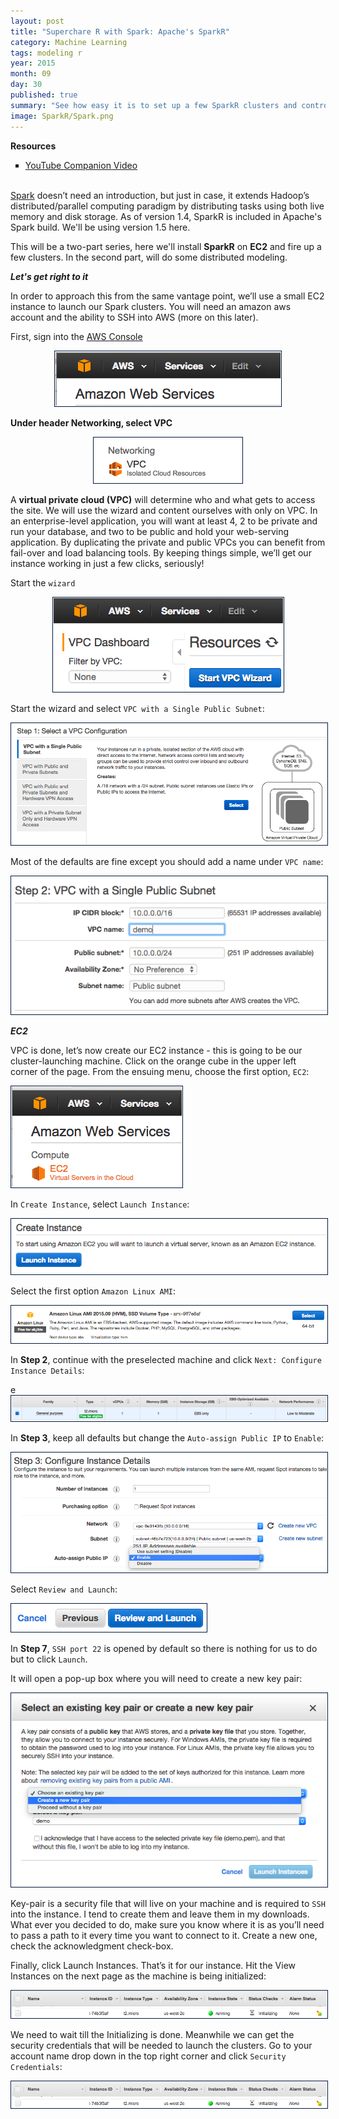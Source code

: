 ```yaml
---
layout: post
title: "Superchare R with Spark: Apache's SparkR"
category: Machine Learning
tags: modeling r
year: 2015
month: 09
day: 30
published: true
summary: "See how easy it is to set up a few SparkR clusters and control them from RStudio. In this first installment, we'll set up multiple clusters on AWS EC2 and control them via RStudio."
image: SparkR/Spark.png
---
```

**Resources**
<ul>
<li type="square"><a href="https://www.youtube.com/watch?v=3HuYr6G2Z28&list=UUq4pm1i_VZqxKVVOz5qRBIA&index=1" target='_blank'>YouTube Companion Video</a></li>

</ul>
<BR>
<a href='http://spark.apache.org/' target='_blank'>Spark</a> doesn’t need an introduction, but just in case, it extends Hadoop’s distributed/parallel computing paradigm by distributing tasks using both live memory and disk storage. As of version 1.4, SparkR is included in Apache's Spark build. We'll be using version 1.5 here.

This will be a two-part series, here we'll install <b>SparkR</b> on <b>EC2</b> and fire up a few clusters. In the second part, will do some distributed modeling.

***Let's get right to it***

In order to approach this from the same vantage point, we’ll use a small EC2 instance to launch our Spark clusters. You will need an amazon aws account and the ability to SSH into AWS (more on this later). 

First, sign into the <a href='http://aws.amazon.com/' target="_blank">AWS Console</a>

<p style="text-align:center">
<img src="../img/posts/SparkR/AWS.png" alt="logging_on_AWS" style='padding:1px; border:1px solid #021a40;'></p>

**Under header Networking, select VPC**

<p style="text-align:center">
<img src="../img/posts/SparkR/vpc.png" alt="VPC" style='padding:1px; border:1px solid #021a40;'></p>

A <b>virtual private cloud (VPC)</b> will determine who and what gets to access the site. We will use the wizard and content ourselves with only on VPC. In an enterprise-level application, you will want at least 4, 2 to be private and run your database, and two to be public and hold your web-serving application. By duplicating the private and public VPCs you can benefit from fail-over and load balancing tools. By keeping things simple, we’ll get our instance working in just a few clicks, seriously!

Start the ``wizard`` 

<p style="text-align:center">
<img src="../img/posts/SparkR/vpc_wizard.png" alt="VPC Wizard" style='padding:1px; border:1px solid #021a40;'></p>

Start the wizard and select ``VPC with a Single Public Subnet``: 

<p style="text-align:center">
<img src="../img/posts/SparkR/vpc_configuration.png" alt="VPC Configuration" style='padding:1px; border:1px solid #021a40;'></p>

Most of the defaults are fine except you should add a name under ``VPC name``: 

<img src="../img/posts/SparkR/vpc_single_subnet.png" alt="Single Subnet" style='padding:1px; border:1px solid #021a40;'></p>

***EC2***

VPC is done, let’s now create our EC2 instance - this is going to be our cluster-launching machine. Click on the orange cube in the upper left corner of the page. From the ensuing menu, choose the first option, ``EC2``:

<img src="../img/posts/SparkR/ec2.png" alt="EC2 Icon" style='padding:1px; border:1px solid #021a40;'></p>

In ``Create Instance``, select ``Launch Instance``: 


<img src="../img/posts/SparkR/create_instance.png" alt="Create Instance" style='padding:1px; border:1px solid #021a40;'></p>

Select the first option ``Amazon Linux AMI``:

<img src="../img/posts/SparkR/amazon_ami.png" alt="Create Instance" style='padding:1px; border:1px solid #021a40;'></p>

In **Step 2**, continue with the preselected machine and click ``Next: Configure Instance Details``:

e<img src="../img/posts/SparkR/ec2_step2.png" alt="Create Instance" style='padding:1px; border:1px solid #021a40;'></p>

In **Step 3**, keep all defaults but change the ``Auto-assign Public IP`` to ``Enable``:

<img src="../img/posts/SparkR/step_3.png" alt="IP" style='padding:1px; border:1px solid #021a40;'></p>

Select ``Review and Launch``:


<img src="../img/posts/SparkR/review_launch.png" alt="Review Launch" style='padding:1px; border:1px solid #021a40;'></p>

In **Step 7**, ``SSH port 22`` is opened by default so there is nothing for us to do but to click ``Launch``.

It will open a pop-up box where you will need to create a new key pair:

<img src="../img/posts/SparkR/key_pair.png" alt="Key Pair" style='padding:1px; border:1px solid #021a40;'></p>


Key-pair is a security file that will live on your machine and is required to ``SSH`` into the instance. I tend to create them and leave them in my downloads. What ever you decided to do, make sure you know where it is as you’ll need to pass a path to it every time you want to connect to it. Create a new one, check the acknowledgment check-box. 

Finally, click Launch Instances. That’s it for our instance. Hit the View Instances on the next page as the machine is being initialized:

<img src="../img/posts/SparkR/ec2_instance.png" alt="EC2 Instance" style='padding:1px; border:1px solid #021a40;'></p>

We need to wait till the Initializing is done. Meanwhile we can get the security credentials that will be needed to launch the clusters. Go to your account name drop down in the top right corner and click ``Security Credentials``:

<img src="../img/posts/SparkR/ec2_instance.png" alt="Create Instance" style='padding:1px; border:1px solid #021a40;'></p>


